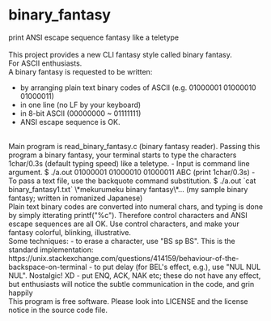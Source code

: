# binary_fantasy
print ANSI escape sequence fantasy like a teletype  
<br>
This project provides a new CLI fantasy style called binary fantasy.  
For ASCII enthusiasts.  
A binary fantasy is requested to be written:
- by arranging plain text binary codes of ASCII (e.g. 01000001 01000010 01000011)
- in one line (no LF by your keyboard)
- in 8-bit ASCII (00000000 ~ 01111111)
- ANSI escape sequence is OK.
<br>
Main program is read_binary_fantasy.c  
(binary fantasy reader).  
Passing this program a binary fantasy,  
your terminal starts to type the characters 1char/0.3s (default typing speed) like a teletype.
- Input is command line argument.  
$ ./a.out 01000001 01000010 01000011  
ABC (print 1char/0.3s)
- To pass a text file, use the backquote command substitution.  
$ ./a.out `cat binary_fantasy1.txt`  
\*mekurumeku binary fantasy\*... (my sample binary fantasy; written in romanized Japanese)
<br>
Plain text binary codes are converted into numeral chars,  
and typing is done by simply itterating printf("%c").  
Therefore control characters and ANSI escape sequences are all OK.  
Use control characters,  
and make your fantasy colorful, blinking, illustrative.
<br>
Some techniques:
- to erase a character, use "BS sp BS". This is the standard implementation: 
https://unix.stackexchange.com/questions/414159/behaviour-of-the-backspace-on-terminal
- to put delay (for BEL's effect, e.g.), use "NUL NUL NUL". Nostalgic! XD
- put ENQ, ACK, NAK etc; these do not have any effect,
but enthusiasts will notice the subtle communication in the code,  
and grin happily
<br>
This program is free software.  
Please look into LICENSE and the license notice in the source code file.
